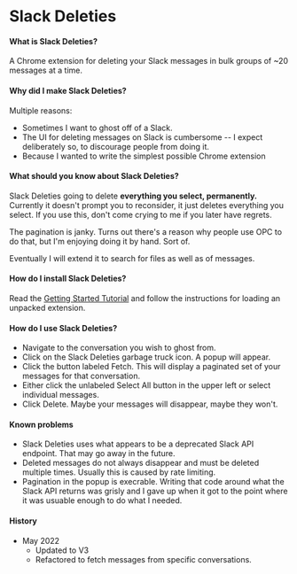 # Slack Deleties
#### What is Slack Deleties? 
A Chrome extension for deleting your Slack messages in bulk groups of ~20 messages at a time.

#### Why did I make Slack Deleties?
Multiple reasons: 

 - Sometimes I want to ghost off of a Slack. 
 - The UI for deleting messages on Slack is cumbersome -- I expect deliberately so, to discourage people from doing it.
 - Because I wanted to write the simplest possible Chrome extension
 
#### What should you know about Slack Deleties?

Slack Deleties going to delete __everything you select, permanently.__ Currently it doesn't prompt you to reconsider, it just deletes everything you select. If you use this, don't come crying to me if you later have regrets.

The pagination is janky. Turns out there's a reason why people use OPC to do that, but I'm enjoying doing it by hand. Sort of. 

Eventually I will extend it to search for files as well as of messages. 

#### How do I install Slack Deleties?

Read the [Getting Started Tutorial](https://developer.chrome.com/extensions/getstarted) and follow the instructions for loading an unpacked extension.

#### How do I use Slack Deleties?

* Navigate to the conversation you wish to ghost from. 
* Click on the Slack Deleties garbage truck icon. A popup will appear. 
* Click the button labeled Fetch. This will display a paginated set of your messages for that conversation.
* Either click the unlabeled Select All button in the upper left or select individual messages. 
* Click Delete. Maybe your messages will disappear, maybe they won't.

#### Known problems

* Slack Deleties uses what appears to be a deprecated Slack API endpoint. That may go away in the future.
* Deleted messages do not always disappear and must be deleted multiple times. Usually this is caused by rate limiting. 
* Pagination in the popup is execrable. Writing that code around what the Slack API returns was grisly and I gave up when it got to the point where it was usuable enough to do what I needed.

#### History

* May 2022 
    * Updated to V3
    * Refactored to fetch messages from specific conversations.